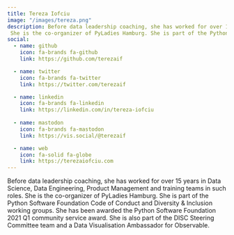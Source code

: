 ```yaml
---
title: Tereza Iofciu
image: "/images/tereza.png"
description: Before data leadership coaching, she has worked for over 15 years in Data Science, Data Engineering, Product Management and training teams in such roles.
 She is the co-organizer of PyLadies Hamburg. She is part of the Python Software Foundation Code of Conduct and Diversity & Inclusion working groups. She has been awarded the Python Software Foundation 2021 Q1 community service award. She is also part of the DISC Steering Committee team and a Data Visualisation Ambassador for Observable. 
social:
  - name: github
    icon: fa-brands fa-github
    link: https://github.com/terezaif

  - name: twitter
    icon: fa-brands fa-twitter
    link: https://twitter.com/terezaif

  - name: linkedin
    icon: fa-brands fa-linkedin
    link: https://linkedin.com/in/tereza-iofciu
  
  - name: mastodon
    icon: fa-brands fa-mastodon
    link: https://vis.social/@terezaif

  - name: web
    icon: fa-solid fa-globe
    link: https://terezaiofciu.com
---
```


Before data leadership coaching, she has worked for over 15 years in Data Science, Data Engineering, Product Management and training teams in such roles.
 She is the co-organizer of PyLadies Hamburg. She is part of the Python Software Foundation Code of Conduct and Diversity & Inclusion working groups. She has been awarded the Python Software Foundation 2021 Q1 community service award. She is also part of the DISC Steering Committee team and a Data Visualisation Ambassador for Observable. 
